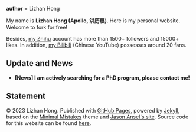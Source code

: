 
__author__ = Lizhan Hong

My name is **Lizhan Hong (Apollo, 洪历展)**. Here is my personal website. Welcome to fork for free!

Besides, [my Zhihu](https://www.zhihu.com/people/apollo-89-15) account has more than 1500+ followers and 15000+ likes. In addition, [my Bilibili](https://space.bilibili.com/1389120822) (Chinese YouTube) possesses around 20 fans.

## Update and News

- **[News] I am actively searching for a PhD program, please contact me!**

## Statement

© 2023 Lizhan Hong. Published with [GitHub Pages](https://pages.github.com/), powered by [Jekyll](https://jekyllrb.com/), based on the [Minimal Mistakes](https://mademistakes.com/) theme and [Jason Ansel's site](https://github.com/jansel/jansel.github.io). Source code for this website can be found [here](https://github.com/GuangLun2000/GuangLun2000.github.io).
